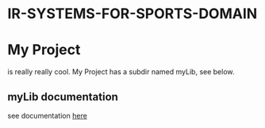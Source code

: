 # IR-SYSTEMS-FOR-SPORTS-DOMAIN
# My Project
is really really cool. My Project has a subdir named myLib, see below.

## myLib documentation
see documentation [here](https://drive.google.com/file/d/1bUjUopF3oQsMJlGXHDgunIiJ3eA4HNWb/view?usp=sharing)
